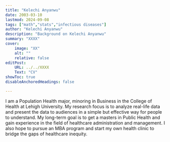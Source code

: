 ```yaml
---
title: "Kelechi Anyanwu"
date: 2003-03-10
lastmod: 2024-09-08
tags: ["math","stats","infectious diseases"]
author: "Kelechi Anyanwu"
description: "Background on Kelechi Anyanwu" 
summary: "XXXX"
cover:
    image: "XX"
    alt: ""
    relative: false
editPost:
    URL: ../../XXXX
    Text: "CV"
showToc: true
disableAnchoredHeadings: false

---
```


I am a Population Health major, minoring in Business in the College of Health at Lehigh University. My research focus is to analyze real-life data and present the data to audiences in a simple but effective way for people to understand.
My long-term goal is to get a masters in Public Health and gain experience in the field of healthcare administration and management. I also hope to pursue an MBA program and start my own health clinic to bridge the gaps of healthcare inequity.  

